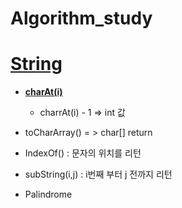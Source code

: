 # Algorithm_study



#   [**String**](https://github.com/SinJeongEun/Algorithm_study/tree/master/Algorithm_study/src/String)

 - [**charAt(i)**](https://github.com/SinJeongEun/Algorithm_study/blob/master/Algorithm_study/src/String/String_charAt_01.java)

    - charrAt(i) - 1 => int 값

- toCharArray() = > char[] return

- IndexOf() : 문자의 위치를 리턴

- subString(i,j) : i번째 부터 j 전까지 리턴

- Palindrome

  

